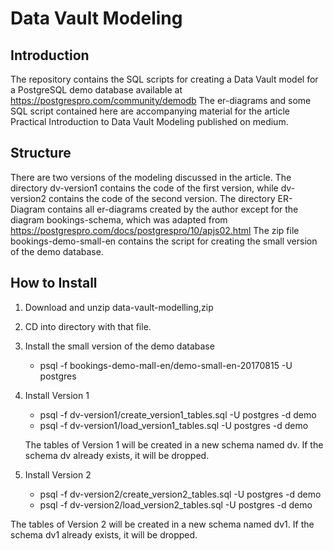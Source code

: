 # Data Vault Modeling

## Introduction

The repository contains the SQL scripts for creating a Data Vault model
for a PostgreSQL demo database available at https://postgrespro.com/community/demodb 
The er-diagrams and some SQL script contained here are accompanying material 
for the article Practical Introduction to Data Vault Modeling 
published on medium.

## Structure
There are two versions of the modeling discussed in the article.
The directory dv-version1 contains the code of the first version, while dv-version2 contains
the code of the second version.
The directory ER-Diagram contains all er-diagrams created by the author except for
the diagram bookings-schema, which was adapted from https://postgrespro.com/docs/postgrespro/10/apjs02.html
The zip file bookings-demo-small-en contains the script for creating the small version of the demo database.

## How to Install
1. Download and unzip data-vault-modelling,zip
2. CD into directory with that file. 
3. Install the small version of the demo database
   - psql -f bookings-demo-mall-en/demo-small-en-20170815 -U postgres

4. Install Version 1
   - psql -f dv-version1/create_version1_tables.sql -U postgres -d demo
   - psql -f dv-version1/load_version1_tables.sql -U postgres -d demo
     
   The tables of Version 1 will be created in a new schema named dv. If the schema dv already exists, it will be dropped. 

5. Install Version 2
   - psql -f dv-version2/create_version2_tables.sql -U postgres -d demo
   - psql -f dv-version2/load_version2_tables.sql -U postgres -d demo
     
  The tables of Version 2 will be created in a new schema named dv1. If the schema dv1 already exists, it will be dropped. 
